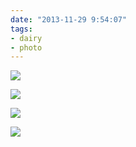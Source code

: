 ```yaml
---
date: "2013-11-29 9:54:07"
tags:
- dairy
- photo
---
```

![](/assets/0049-01.jpg)

![](/assets/0049-02.jpg)

![](/assets/0049-03.jpg)

![](/assets/0049-04.jpg)